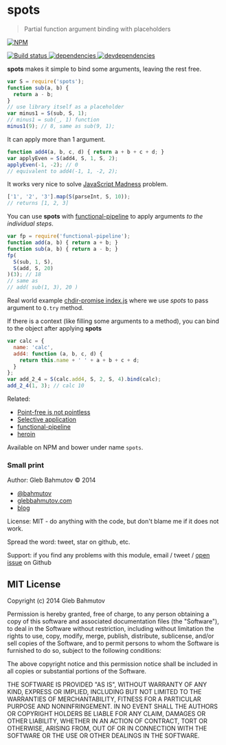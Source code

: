 # spots

> Partial function argument binding with placeholders

[![NPM][spots-icon] ][spots-url]

[![Build status][spots-ci-image] ][spots-ci-url]
[![dependencies][spots-dependencies-image] ][spots-dependencies-url]
[![devdependencies][spots-devdependencies-image] ][spots-devdependencies-url]

**spots** makes it simple to bind some arguments, leaving the rest free.

```js
var S = require('spots');
function sub(a, b) {
  return a - b;
}
// use library itself as a placeholder
var minus1 = S(sub, S, 1);
// minus1 = sub(_, 1) function
minus1(9); // 8, same as sub(9, 1);
```

It can apply more than 1 argument.

```js
function add4(a, b, c, d) { return a + b + c + d; }
var applyEven = S(add4, S, 1, S, 2);
applyEven(-1, -2); // 0
// equivalent to add4(-1, 1, -2, 2);
```

It works very nice to solve [JavaScript Madness][madness] problem.

```js
['1', '2', '3'].map(S(parseInt, S, 10));
// returns [1, 2, 3]
```

You can use **spots** with [functional-pipeline][fp] to apply arguments *to the individual steps*.

```js
var fp = require('functional-pipeline');
function add(a, b) { return a + b; }
function sub(a, b) { return a - b; }
fp(
  S(sub, 1, S),
  S(add, S, 20)
)(3); // 18
// same as
// add( sub(1, 3), 20 )
```

Real world example [chdir-promise index.js](https://github.com/bahmutov/chdir-promise/blob/master/index.js)
where we use *spots* to pass argument to `Q.try` method.

If there is a context (like filling some arguments to a method), you can bind to the object after applying **spots**

```js
var calc = {
  name: 'calc',
  add4: function (a, b, c, d) {
    return this.name + ' ' + a + b + c + d;
  }
};
var add_2_4 = S(calc.add4, S, 2, S, 4).bind(calc);
add_2_4(1, 3); // calc 10
```

Related: 

* [Point-free is not pointless](http://glebbahmutov.com/blog/point-free-programming-is-not-pointless/)
* [Selective application](http://glebbahmutov.com/blog/selective-partial-application/)
* [functional-pipeline][fp]
* [heroin](https://github.com/bahmutov/heroin)

Available on NPM and bower under name `spots`.

### Small print

Author: Gleb Bahmutov &copy; 2014

* [@bahmutov](https://twitter.com/bahmutov)
* [glebbahmutov.com](http://glebbahmutov.com)
* [blog](http://glebbahmutov.com/blog)

License: MIT - do anything with the code, but don't blame me if it does not work.

Spread the word: tweet, star on github, etc.

Support: if you find any problems with this module, email / tweet /
[open issue](https://github.com/bahmutov/spots/issues) on Github

## MIT License

Copyright (c) 2014 Gleb Bahmutov

Permission is hereby granted, free of charge, to any person
obtaining a copy of this software and associated documentation
files (the "Software"), to deal in the Software without
restriction, including without limitation the rights to use,
copy, modify, merge, publish, distribute, sublicense, and/or sell
copies of the Software, and to permit persons to whom the
Software is furnished to do so, subject to the following
conditions:

The above copyright notice and this permission notice shall be
included in all copies or substantial portions of the Software.

THE SOFTWARE IS PROVIDED "AS IS", WITHOUT WARRANTY OF ANY KIND,
EXPRESS OR IMPLIED, INCLUDING BUT NOT LIMITED TO THE WARRANTIES
OF MERCHANTABILITY, FITNESS FOR A PARTICULAR PURPOSE AND
NONINFRINGEMENT. IN NO EVENT SHALL THE AUTHORS OR COPYRIGHT
HOLDERS BE LIABLE FOR ANY CLAIM, DAMAGES OR OTHER LIABILITY,
WHETHER IN AN ACTION OF CONTRACT, TORT OR OTHERWISE, ARISING
FROM, OUT OF OR IN CONNECTION WITH THE SOFTWARE OR THE USE OR
OTHER DEALINGS IN THE SOFTWARE.

[spots-icon]: https://nodei.co/npm/spots.png?downloads=true
[spots-url]: https://npmjs.org/package/spots
[spots-ci-image]: https://travis-ci.org/bahmutov/spots.png?branch=master
[spots-ci-url]: https://travis-ci.org/bahmutov/spots
[spots-dependencies-image]: https://david-dm.org/bahmutov/spots.png
[spots-dependencies-url]: https://david-dm.org/bahmutov/spots
[spots-devdependencies-image]: https://david-dm.org/bahmutov/spots/dev-status.png
[spots-devdependencies-url]: https://david-dm.org/bahmutov/spots#info=devDependencies

[madness]: https://github.com/raganwald-deprecated/homoiconic/blob/master/2013/01/madness.md
[fp]: https://github.com/bahmutov/functional-pipeline
